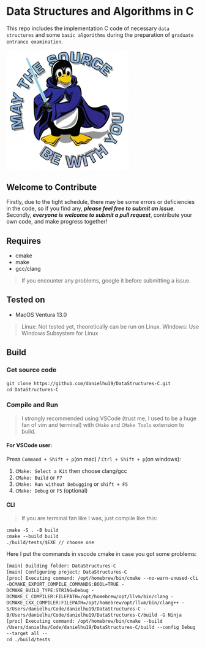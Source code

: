 # Data Structures and Algorithms in C

This repo includes the implementation C code of necessary `data structures` and some `basic algorithms` during the preparation of `graduate entrance examination`.



<img src="https://raw.githubusercontent.com/danielhu19/mypicgocloud/master/img/202304172032097.jpeg" style="zoom:50%;" />

## Welcome to Contribute

Firstly, due to the tight schedule, there may be some errors or deficiencies in the code, so if you find any, ***please feel free to submit an issue***.
Secondly, ***everyone is welcome to submit a pull request***, contribute your own code, and make progress together!

## Requires

- cmake
- make
- gcc/clang

> If you encounter any problems, google it before submitting a issue.

## Tested on

- MacOS Ventura 13.0

> Linux: Not tested yet, theoretically can be run on Linux.
> Windows: Use Windows Subsystem for Linux

## Build

### Get source code

```shell
git clone https://github.com/danielhu19/DataStructures-C.git
cd DataStructures-C
```

### Compile and Run

> I strongly recommended using VSCode (trust me, I used to be a huge fan of vim and terminal) with `CMake` and `CMake Tools` extension to build. 

#### For VSCode user:

Press `Command + Shift + p`(on mac) / `Ctrl + Shift + p`(on windows):

1. `CMake: Select a Kit` then choose clang/gcc
2. `CMake: Build` or `F7`
3. `CMake: Run without Debugging` or `shift + F5`
4. `CMake: Debug` or `F5` (optional)

#### CLI

> If you are terminal fan like I was, just compile like this:

```shell
cmake -S . -B build
cmake --build build
./build/tests/$EXE // choose one
```



Here I put the commands in vscode cmake in case you got some problems:

```shell
[main] Building folder: DataStructures-C 
[main] Configuring project: DataStructures-C 
[proc] Executing command: /opt/homebrew/bin/cmake --no-warn-unused-cli -DCMAKE_EXPORT_COMPILE_COMMANDS:BOOL=TRUE -DCMAKE_BUILD_TYPE:STRING=Debug -DCMAKE_C_COMPILER:FILEPATH=/opt/homebrew/opt/llvm/bin/clang -DCMAKE_CXX_COMPILER:FILEPATH=/opt/homebrew/opt/llvm/bin/clang++ -S/Users/danielhu/Code/danielhu19/DataStructures-C -B/Users/danielhu/Code/danielhu19/DataStructures-C/build -G Ninja
[proc] Executing command: /opt/homebrew/bin/cmake --build /Users/danielhu/Code/danielhu19/DataStructures-C/build --config Debug --target all --
cd ./build/tests
```

